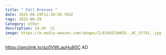 ```yaml
---
title: " Fall Dresses "
date: 2025-08-29T11:39:50.765Z
tags: 2025-08-29
Category: other
description: 14.XX  CC
image: https://m.media-amazon.com/images/I/81kEOlbH65L._AC_SY741_.jpg
---
```

https://amzlink.to/az0VWLapHu80C   AD